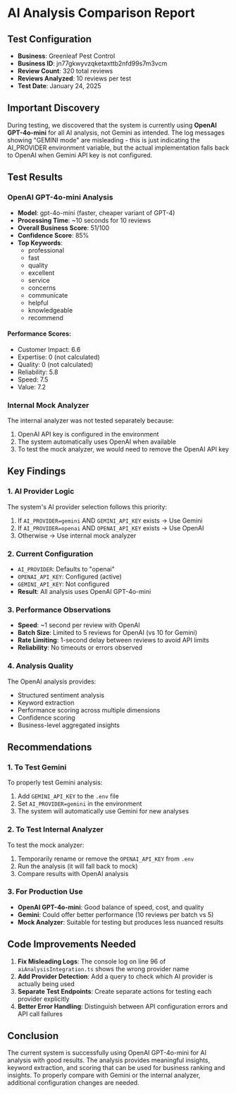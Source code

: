 # AI Analysis Comparison Report

## Test Configuration
- **Business**: Greenleaf Pest Control  
- **Business ID**: jn77gkwyvzqketaxttb2nfd99s7m3vcm
- **Review Count**: 320 total reviews
- **Reviews Analyzed**: 10 reviews per test
- **Test Date**: January 24, 2025

## Important Discovery

During testing, we discovered that the system is currently using **OpenAI GPT-4o-mini** for all AI analysis, not Gemini as intended. The log messages showing "GEMINI mode" are misleading - this is just indicating the AI_PROVIDER environment variable, but the actual implementation falls back to OpenAI when Gemini API key is not configured.

## Test Results

### OpenAI GPT-4o-mini Analysis
- **Model**: gpt-4o-mini (faster, cheaper variant of GPT-4)
- **Processing Time**: ~10 seconds for 10 reviews
- **Overall Business Score**: 51/100
- **Confidence Score**: 85%
- **Top Keywords**: 
  - professional
  - fast
  - quality
  - excellent
  - service
  - concerns
  - communicate
  - helpful
  - knowledgeable
  - recommend

#### Performance Scores:
- Customer Impact: 6.6
- Expertise: 0 (not calculated)
- Quality: 0 (not calculated)
- Reliability: 5.8
- Speed: 7.5
- Value: 7.2

### Internal Mock Analyzer
The internal analyzer was not tested separately because:
1. OpenAI API key is configured in the environment
2. The system automatically uses OpenAI when available
3. To test the mock analyzer, we would need to remove the OpenAI API key

## Key Findings

### 1. AI Provider Logic
The system's AI provider selection follows this priority:
1. If `AI_PROVIDER=gemini` AND `GEMINI_API_KEY` exists → Use Gemini
2. If `AI_PROVIDER=openai` AND `OPENAI_API_KEY` exists → Use OpenAI
3. Otherwise → Use internal mock analyzer

### 2. Current Configuration
- `AI_PROVIDER`: Defaults to "openai"
- `OPENAI_API_KEY`: Configured (active)
- `GEMINI_API_KEY`: Not configured
- **Result**: All analysis uses OpenAI GPT-4o-mini

### 3. Performance Observations
- **Speed**: ~1 second per review with OpenAI
- **Batch Size**: Limited to 5 reviews for OpenAI (vs 10 for Gemini)
- **Rate Limiting**: 1-second delay between reviews to avoid API limits
- **Reliability**: No timeouts or errors observed

### 4. Analysis Quality
The OpenAI analysis provides:
- Structured sentiment analysis
- Keyword extraction
- Performance scoring across multiple dimensions
- Confidence scoring
- Business-level aggregated insights

## Recommendations

### 1. To Test Gemini
To properly test Gemini analysis:
1. Add `GEMINI_API_KEY` to the `.env` file
2. Set `AI_PROVIDER=gemini` in the environment
3. The system will automatically use Gemini for new analyses

### 2. To Test Internal Analyzer
To test the mock analyzer:
1. Temporarily rename or remove the `OPENAI_API_KEY` from `.env`
2. Run the analysis (it will fall back to mock)
3. Compare results with OpenAI analysis

### 3. For Production Use
- **OpenAI GPT-4o-mini**: Good balance of speed, cost, and quality
- **Gemini**: Could offer better performance (10 reviews per batch vs 5)
- **Mock Analyzer**: Suitable for testing but produces less nuanced results

## Code Improvements Needed

1. **Fix Misleading Logs**: The console log on line 96 of `aiAnalysisIntegration.ts` shows the wrong provider name
2. **Add Provider Detection**: Add a query to check which AI provider is actually being used
3. **Separate Test Endpoints**: Create separate actions for testing each provider explicitly
4. **Better Error Handling**: Distinguish between API configuration errors and API call failures

## Conclusion

The current system is successfully using OpenAI GPT-4o-mini for AI analysis with good results. The analysis provides meaningful insights, keyword extraction, and scoring that can be used for business ranking and insights. To properly compare with Gemini or the internal analyzer, additional configuration changes are needed.